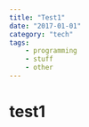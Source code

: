 ```yaml
---
title: "Test1"
date: "2017-01-01"
category: "tech"
tags:
    - programming
    - stuff
    - other
---
```

# test1